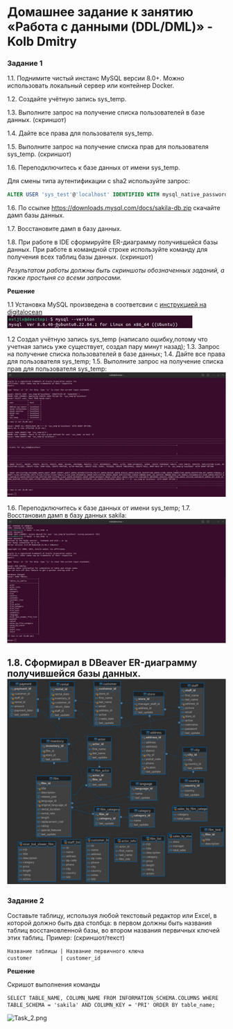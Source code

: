 # Домашнее задание к занятию «Работа с данными (DDL/DML)» - Kolb Dmitry 

### Задание 1
1.1. Поднимите чистый инстанс MySQL версии 8.0+. Можно использовать локальный сервер или контейнер Docker.

1.2. Создайте учётную запись sys_temp. 

1.3. Выполните запрос на получение списка пользователей в базе данных. (скриншот)

1.4. Дайте все права для пользователя sys_temp. 

1.5. Выполните запрос на получение списка прав для пользователя sys_temp. (скриншот)

1.6. Переподключитесь к базе данных от имени sys_temp.

Для смены типа аутентификации с sha2 используйте запрос: 
```sql
ALTER USER 'sys_test'@'localhost' IDENTIFIED WITH mysql_native_password BY 'password';
```
1.6. По ссылке https://downloads.mysql.com/docs/sakila-db.zip скачайте дамп базы данных.

1.7. Восстановите дамп в базу данных.

1.8. При работе в IDE сформируйте ER-диаграмму получившейся базы данных. При работе в командной строке используйте команду для получения всех таблиц базы данных. (скриншот)

*Результатом работы должны быть скриншоты обозначенных заданий, а также простыня со всеми запросами.*

**Решение**

1.1 Установка MySQL произведена в соответсвии с [инструкцией на digitalocean](https://www.digitalocean.com/community/tutorials/how-to-install-mysql-on-ubuntu-22-04)
![image 1](png/3.jpg)

1.2 Создал учётную запись sys_temp (написало ошибку,потому что учетная запись уже существует, создал пару минут назад); 
1.3. Запрос на получение списка пользователей в базе данных;
1.4. Дайте все права для пользователя sys_temp;
1.5. Выполните запрос на получение списка прав для пользователя sys_temp:
![image 2](png/2.jpg)


1.6. Переподключитесь к базе данных от имени sys_temp;
1.7. Восстановил дамп в базу данных sakila:
![image 3](png/4.jpg)

1.8. Сформирал в DBeaver ER-диаграмму получившейся базы данных.
![image 4](png/5.jpg)
---

### Задание 2
Составьте таблицу, используя любой текстовый редактор или Excel, в которой должно быть два столбца: в первом должны быть названия таблиц восстановленной базы, во втором названия первичных ключей этих таблиц. Пример: (скриншот/текст)
```
Название таблицы | Название первичного ключа
customer         | customer_id
```

**Решение**

Скришот выполнения команды 
```
SELECT TABLE_NAME, COLUMN_NAME FROM INFORMATION_SCHEMA.COLUMNS WHERE TABLE_SCHEMA = 'sakila' AND COLUMN_KEY = 'PRI' ORDER BY table_name;
```

<img src="images/Task_2.png" alt="Task_2.png" width="200" height="auto">

